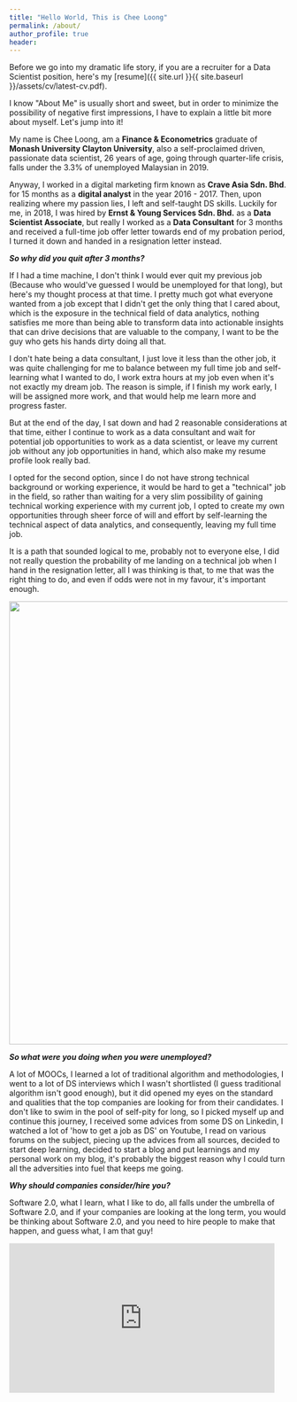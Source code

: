 ```yaml
---
title: "Hello World, This is Chee Loong"
permalink: /about/
author_profile: true
header:
---
```


Before we go into my dramatic life story, if you are a recruiter for a Data Scientist position, here's my [resume]({{ site.url }}{{ site.baseurl }}/assets/cv/latest-cv.pdf).

I know "About Me" is usually short and sweet, but in order to minimize the possibility of negative first impressions, I have to explain a little bit more about myself. Let's jump into it!

My name is Chee Loong, am a **Finance & Econometrics** graduate of **Monash University Clayton University**, also a self-proclaimed driven, passionate data scientist, 26 years of age, going through quarter-life crisis, falls under the 3.3% of unemployed Malaysian in 2019.

Anyway, I worked in a digital marketing firm known as **Crave Asia Sdn. Bhd**. for 15 months as a **digital analyst** in the year 2016 - 2017. Then, upon realizing where my passion lies, I left and self-taught DS skills. Luckily for me, in 2018, I was hired by **Ernst & Young Services Sdn. Bhd.** as a **Data Scientist Associate**, but really I worked as a **Data Consultant** for 3 months and received a full-time job offer letter towards end of my probation period, I turned it down and handed in a resignation letter instead.

***So why did you quit after 3 months?***

If I had a time machine, I don't think I would ever quit my previous job (Because who would've guessed I would be unemployed for that long), but here's my thought process at that time. I pretty much got what everyone wanted from a job except that I didn't get the only thing that I cared about, which is the exposure in the technical field of data analytics, nothing satisfies me more than being able to transform data into actionable insights that can drive decisions that are valuable to the company, I want to be the guy who gets his hands dirty doing all that.

I don't hate being a data consultant, I just love it less than the other job, it was quite challenging for me to balance between my full time job and self-learning what I wanted to do, I work extra hours at my job even when it's not exactly my dream job. The reason is simple, if I finish my work early, I will be assigned more work, and that would help me learn more and progress faster.  

But at the end of the day, I sat down and had 2 reasonable considerations at that time, either I continue to work as a data consultant and wait for potential job opportunities to work as a data scientist, or leave my current job without any job opportunities in hand, which also make my resume profile look really bad.

I opted for the second option, since I do not have strong technical background or working experience, it would be hard to get a "technical" job in the field, so rather than waiting for a very slim possibility of gaining technical working experience with my current job, I opted to create my own opportunities through sheer force of will and effort by self-learning the technical aspect of data analytics, and consequently, leaving my full time job.

It is a path that sounded logical to me, probably not to everyone else, I did not really question the probability of me landing on a technical job when I hand in the resignation letter, all I was thinking is that, to me that was the right thing to do, and even if odds were not in my favour, it's important enough.

<img src="https://www.fearlessmotivation.com/wp-content/uploads/2017/06/elon-quotes-fb.jpg" width="800">


***So what were you doing when you were unemployed?***

A lot of MOOCs, I learned a lot of traditional algorithm and methodologies, I went to a lot of DS interviews which I wasn't shortlisted (I guess traditional algorithm isn't good enough), but it did opened my eyes on the standard and qualities that the top companies are looking for from their candidates. I don't like to swim in the pool of self-pity for long, so I picked myself up and continue this journey, I received some advices from some DS on Linkedin, I watched a lot of 'how to get a job as DS' on Youtube, I read on various forums on the subject, piecing up the advices from all sources, decided to start deep learning, decided to start a blog and put learnings and my personal work on my blog, it's probably the biggest reason why I could turn all the adversities into fuel that keeps me going.

***Why should companies consider/hire you?***

Software 2.0, what I learn, what I like to do, all falls under the umbrella of Software 2.0, and if your companies are looking at the long term, you would be thinking about Software 2.0, and you need to hire people to make that happen, and guess what, I am that guy!  

<iframe src="https://giphy.com/gifs/target-bullseye-targetstyle-l3q2umc327t2nzSOQ" width="480" height="270" frameBorder="0" class="giphy-embed">
